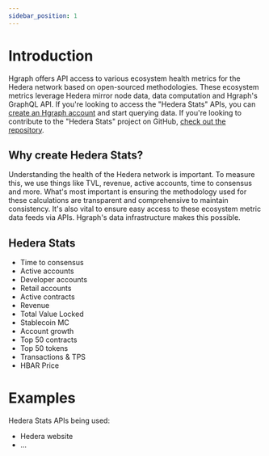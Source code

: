 ```yaml
---
sidebar_position: 1
---
```


# Introduction

Hgraph offers API access to various ecosystem health metrics for the Hedera network based on open-sourced methodologies. These ecosystem metrics leverage Hedera mirror node data, data computation and Hgraph's GraphQL API. If you're looking to access the "Hedera Stats" APIs, you can [create an Hgraph account](https://dashboard.hgraph.com) and start querying data. If you're looking to contribute to the "Hedera Stats" project on GitHub, [check out the repository](/).

## Why create Hedera Stats?

Understanding the health of the Hedera network is important. To measure this, we use things like TVL, revenue, active accounts, time to consensus and more. What's most important is ensuring the methodology used for these calculations are transparent and comprehensive to maintain consistency. It's also vital to ensure easy access to these ecosystem metric data feeds via APIs. Hgraph's data infrastructure makes this possible.

## Hedera Stats

- Time to consensus
- Active accounts
- Developer accounts
- Retail accounts
- Active contracts
- Revenue
- Total Value Locked
- Stablecoin MC
- Account growth
- Top 50 contracts
- Top 50 tokens
- Transactions & TPS
- HBAR Price

# Examples

Hedera Stats APIs being used:

- Hedera website
- ...